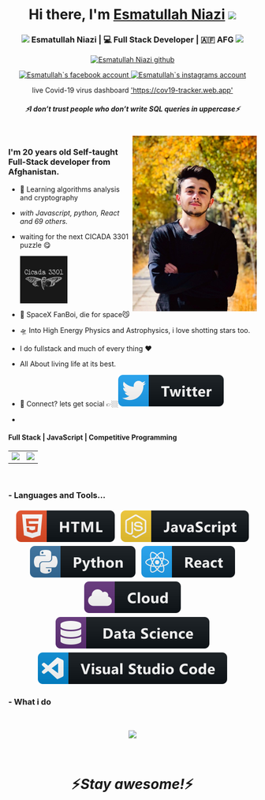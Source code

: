 


<div align="center">
   <h1>Hi there, I'm <a href="https://www.instagram.com/Im_es_n/">Esmatullah Niazi</a> <img src="https://media.giphy.com/media/hvRJCLFzcasrR4ia7z/giphy.gif" width="25px"> </h1>
   
   

</div>

<p align='center'>
<!--    <a href="https://www.linkedin.com/in-j-85518a195/"><img height="30" src="https://raw.githubusercontent.com/8bithemant/8bithemant/master/linkedin.png?raw=true"></a>&nbsp;&nbsp; -->
<!-- <a href="https://twitter.com/8bcf"><img height="30" src="https://raw.githubusercontent.com/8bithemant/8bithemant/master/twitter.png?raw=true"></a>&nbsp;&nbsp; -->
<!-- <a href="https://dev.to/ct"><img height="30" src="https://raw.githubusercontent.com/8bithemant/8bithemant/master/devto.png?raw=true"></a>&nbsp;&nbsp; -->
<!-- <a href="https://www.facebook.com/d"><img height="30" src="https://raw.githubusercontent.com/8bithemant/8bithemant/master/spotify.png?raw=true"></a>&nbsp;&nbsp; -->
<!--  <a href="https://www.coffee.com/da"><img height="30" src="https://raw.githubusercontent.com/8bithemant/8bithemant/master/coffee.jpg?raw=true"></a>&nbsp;&nbsp; -->
 </p>


<div align="center">
<h3><img src="https://media.giphy.com/media/WUlplcMpOCEmTGBtBW/giphy.gif" width="30">  Esmatullah Niazi | 💻 Full Stack Developer | 🇦🇫 AFG <img src="https://media.giphy.com/media/WUlplcMpOCEmTGBtBW/giphy.gif" width="30"></h3>
</div>
<p align="center">
<a href="https://badges.pufler.dev/visits/ESMAT001/ESMAT001"> <img alt="Esmatullah Niazi github" src="https://badges.pufler.dev/visits/ESMAT001/ESMAT001"> </a>
    </p>
<p align="center">
       <a href="https://www.facebook.com/esmat001/" target="blank"> <img alt="Esmatullah`s facebook account" src="https://img.shields.io/badge/Facebook-1877F2?style=for-the-badge&logo=facebook&logoColor=white"> </a>
    <a href="https://www.instagram.com/Im_es_n/"  target="blank"> <img alt="Esmatullah`s instagrams account" src="https://img.shields.io/badge/Instagram-E4405F?style=for-the-badge&logo=instagram&logoColor=white"> </a>
 </p>
 <p align="center">
    live Covid-19 virus dashboard 
 <a  href="https://cov19-tracker.web.app" target="blank">
  'https://cov19-tracker.web.app'
  </a>
  </p>
 <h5 align="center">
   <i>⚡️I don’t trust people who don’t write SQL queries in uppercase⚡️</i>
  </h5>
 
 
<br />

<!--<img align='right'  width="50%" alt="GIF" src="https://i.pinimg.com/originals/e1/f3/41/e1f3413bf5036045713341394f617225.gif" />-->
<!-- <img align='right' width="50%" alt="my image" src="4068DD12-962A-47F3-8615-A7C92C5EE94E.jpeg"  /> -->
<img align='right' width="50%" alt="my image" src="3DE91B6A-2E25-425A-995F-4D99FDF6C0E2.jpeg"  />
<p align="center">
  <h3> I'm 20 years old Self-taught Full-Stack developer from Afghanistan.</h3>


 - 🥀 Learning algorithms analysis and cryptography
 
 - <i>with Javascript, python, React and 69 others.</i>
 
 - waiting for the next CICADA 3301 puzzle 😋 
 
     <img align='middle' width="20%" alt="cicada 3301 logo" src="artworks-000749624944-17pxre-t500x500.jpg"  />

 - 🔭 SpaceX FanBoi, die for space😼

 - 🛸 Into High Energy Physics and Astrophysics, i love shotting stars too.
 
 - I do fullstack and much of every thing :heart:
 
 - All About living life at its best.
 
 - 💬 Connect? lets get social 👉🏼[<img src="https://raw.githubusercontent.com/8bithemant/8bithemant/master/svg/social/twitter.svg" >](https://twitter.com/esmat0100)
 - </p>

 <p align="center">
  <h4> Full Stack | JavaScript | Competitive Programming </h4>
   </p>

<table width="100%">
<tr>
   <td>
      <img height="180em" src="https://github-readme-stats.vercel.app/api?username=ESMAT001&show_icons=true&hide_border=true&theme=tokyonight&bg_color=00000000" />
   </td>
   <td>
      <img height="180em" src="https://github-readme-stats.vercel.app/api/top-langs/?username=ESMAT001&show_icons=true&hide_border=true&layout=compact&langs_count=8&theme=tokyonight&bg_color=00000000"/>
   </td>
   
</tr>
<table>



<br />

### - Languages and Tools...

<p align="center">
  <!-- For more icons please follow  https://github.com/MikeCodesDotNET/ColoredBadges -->
  <img src="https://raw.githubusercontent.com/8bithemant/8bithemant/master/svg/dev/languages/html.svg" alt="html" style="vertical-align:top; margin:4px">    
 
  <img src="https://raw.githubusercontent.com/8bithemant/8bithemant/master/svg/dev/languages/js.svg" alt="js" style="vertical-align:top; margin:4px">
  <img src="https://raw.githubusercontent.com/8bithemant/8bithemant/master/svg/dev/languages/python.svg" alt="python" style="vertical-align:top; margin:4px">
  <img src="https://raw.githubusercontent.com/8bithemant/8bithemant/master/svg/dev/frameworks/react.svg" alt="react" style="vertical-align:top; margin:4px">
 
  <img src="https://raw.githubusercontent.com/8bithemant/8bithemant/master/svg/dev/misc/cloud.svg" alt="cloud" style="vertical-align:top; margin:4px">
  <img src="https://raw.githubusercontent.com/8bithemant/8bithemant/master/svg/dev/misc/datascience.svg" alt="datascience" style="vertical-align:top; margin:4px">
  
  <img src="https://raw.githubusercontent.com/8bithemant/8bithemant/master/svg/dev/tools/visualstudio_code.svg" alt="vscode" style="vertical-align:top; margin:4px">
</p>






 ### - What i do

<br />

<p align="center">
   <img src="https://miro.medium.com/max/2112/1*YQpiTX2X6WbnOLs78NMXKg.gif" />
   </p>
   
   
<br />

<h1 align='center'>⚡️<i>Stay awesome!</i>⚡️</h1>

